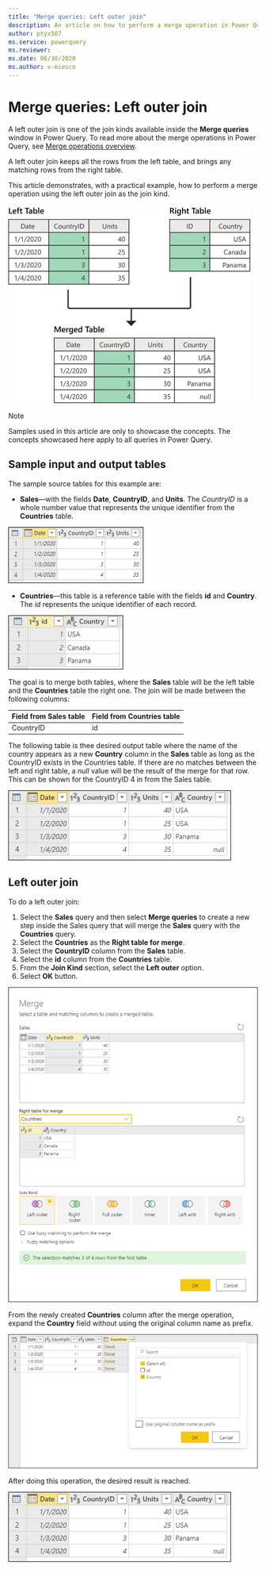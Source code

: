 ```yaml
---
title: "Merge queries: Left outer join"
description: An article on how to perform a merge operation in Power Query using the left outer join kind. 
author: ptyx507
ms.service: powerquery
ms.reviewer: 
ms.date: 06/30/2020
ms.author: v-miesco
---
```


# Merge queries: Left outer join

A left outer join is one of the join kinds available inside the **Merge queries** window in Power Query. To read more about the merge operations in Power Query, see [Merge operations overview](merge-queries-overview.md).

A left outer join keeps all the rows from the left table, and brings any matching rows from the right table.

This article demonstrates, with a practical example, how to perform a merge operation using the left outer join as the join kind.

![Sample left outer join](images/left-outer-join-operation.png)

>[!Note]
>Samples used in this article are only to showcase the concepts. The concepts showcased here apply to all queries in Power Query.

## Sample input and output tables

The sample source tables for this example are:

* **Sales**&mdash;with the fields **Date**, **CountryID**, and **Units**. The *CountryID* is a whole number value that represents the unique identifier from the **Countries** table.

![Sales table](images/me-merge-operations-left-outer-join-sales-table.png)

* **Countries**&mdash;this table is a reference table with the fields **id** and **Country**. The *id* represents the unique identifier of each record.

![Countries table](images/me-merge-operations-left-outer-join-countries-table.png)

The goal is to merge both tables, where the **Sales** table will be the left table and the **Countries** table the right one. The join will be made between the following columns:

|Field from Sales table| Field from Countries table|
|-----------|------------------|
|CountryID|id|

The following table is thee desired output table where the name of the country appears as a new **Country** column in the **Sales** table as long as the CountryID exists in the Countries table. If there are no matches between the left and right table, a *null* value will be the result of the merge for that row. This can be shown for the CountryID 4 in from the Sales table. 

![Left outer join final table](images/me-merge-operations-left-outer-final-table.png)

## Left outer join

To do a left outer join:

1. Select the **Sales** query and then select **Merge queries** to create a new step inside the Sales query that will merge the **Sales** query with the **Countries** query.
2. Select the **Countries** as the **Right table for merge**.
3. Select the **CountryID** column from the **Sales** table.
4. Select the **id** column from the **Countries** table.
5. From the **Join Kind** section, select the **Left outer** option.
6. Select **OK** button.

![Merge window for left outer join](images/me-merge-operations-left-outer-merge-window.png)

From the newly created **Countries** column after the merge operation, expand the **Country** field without using the original column name as prefix.

![Expand table column for Country](images/me-merge-operations-left-outer-expand-field.png)

After doing this operation, the desired result is reached.

![Left outer join final table](images/me-merge-operations-left-outer-final-table.png)

